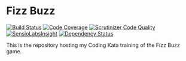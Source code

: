 Fizz Buzz
=========

[![Build Status](https://travis-ci.org/gnutix/kata-fizzbuzz.png?branch=master)](https://travis-ci.org/gnutix/kata-fizzbuzz)
[![Code Coverage](https://scrutinizer-ci.com/g/gnutix/kata-fizzbuzz/badges/coverage.png?s=5c408ef081a5cd3858d7bcf1cb90d4d556167c7a)](https://scrutinizer-ci.com/g/gnutix/kata-fizzbuzz/)
[![Scrutinizer Code Quality](https://scrutinizer-ci.com/g/gnutix/kata-fizzbuzz/badges/quality-score.png?s=577ec95dd97c7b58ca9a1364790d133f3d192cb6)](https://scrutinizer-ci.com/g/gnutix/kata-fizzbuzz/)
[![SensioLabsInsight](https://insight.sensiolabs.com/projects/fb771e37-8541-4888-8bf4-94dba944cacb/mini.png)](https://insight.sensiolabs.com/projects/fb771e37-8541-4888-8bf4-94dba944cacb)
[![Dependency Status](https://www.versioneye.com/user/projects/5329c1e1f59949944a0004f2/badge.png)](https://www.versioneye.com/user/projects/5329c1e1f59949944a0004f2)

This is the repository hosting my Coding Kata training of the Fizz Buzz game.
